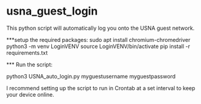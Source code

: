 # usna_guest_login


This python script will automatically log you onto the USNA guest network.

***setup the required packages:
sudo apt install chromium-chromedriver
python3 -m venv LoginVENV
source LoginVENV/bin/activate
pip install -r requirements.txt


*** Run the script:

python3 USNA_auto_login.py myguestusername myguestpassword




I recommend setting up the script to run in Crontab at a set interval to keep your device online.
